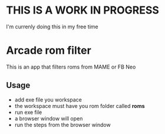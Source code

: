 # THIS IS A WORK IN PROGRESS
I'm currenly doing this in my free time

# Arcade rom filter
This is an app that filters roms from MAME or FB Neo

## Usage
- add exe file you workspace
- the workspace must have you rom folder called <b>roms</b>
- run exe file
- a browser window will open 
- run the steps from the browser window



